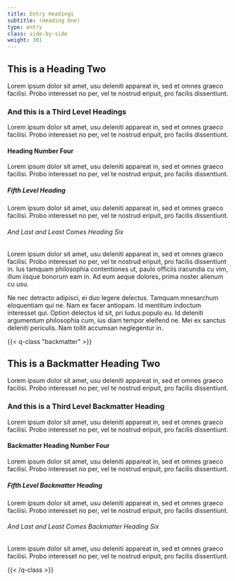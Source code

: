 ```yaml
---
title: Entry Headings
subtitle: (Heading One)
type: entry
class: side-by-side
weight: 301
---
```


## This is a Heading Two

Lorem ipsum dolor sit amet, usu deleniti appareat in, sed et omnes graeco facilisi. Probo interesset no per, vel te nostrud eripuit, pro facilis dissentiunt. 

### And this is a Third Level Headings

Lorem ipsum dolor sit amet, usu deleniti appareat in, sed et omnes graeco facilisi. Probo interesset no per, vel te nostrud eripuit, pro facilis dissentiunt. 

#### Heading Number Four

Lorem ipsum dolor sit amet, usu deleniti appareat in, sed et omnes graeco facilisi. Probo interesset no per, vel te nostrud eripuit, pro facilis dissentiunt. 

##### Fifth Level Heading

Lorem ipsum dolor sit amet, usu deleniti appareat in, sed et omnes graeco facilisi. Probo interesset no per, vel te nostrud eripuit, pro facilis dissentiunt. 

###### And Last and Least Comes Heading Six

Lorem ipsum dolor sit amet, usu deleniti appareat in, sed et omnes graeco facilisi. Probo interesset no per, vel te nostrud eripuit, pro facilis dissentiunt in. Ius tamquam philosophia contentiones ut, paulo officiis iracundia cu vim, illum iisque bonorum eam in. Ad eum aeque dolores, prima noster alienum cu usu. 

Ne nec detracto adipisci, ei duo legere delectus. Tamquam mnesarchum eloquentiam qui ne. Nam ex facer antiopam. Id mentitum indoctum interesset qui. Option delectus id sit, pri ludus populo eu. Id deleniti argumentum philosophia cum, ius diam tempor eleifend ne. Mei ex sanctus deleniti periculis. Nam tollit accumsan neglegentur in.

{{< q-class "backmatter" >}}

## This is a Backmatter Heading Two

Lorem ipsum dolor sit amet, usu deleniti appareat in, sed et omnes graeco facilisi. Probo interesset no per, vel te nostrud eripuit, pro facilis dissentiunt. 

### And this is a Third Level Backmatter Heading

Lorem ipsum dolor sit amet, usu deleniti appareat in, sed et omnes graeco facilisi. Probo interesset no per, vel te nostrud eripuit, pro facilis dissentiunt. 

#### Backmatter Heading Number Four

Lorem ipsum dolor sit amet, usu deleniti appareat in, sed et omnes graeco facilisi. Probo interesset no per, vel te nostrud eripuit, pro facilis dissentiunt. 

##### Fifth Level Backmatter Heading

Lorem ipsum dolor sit amet, usu deleniti appareat in, sed et omnes graeco facilisi. Probo interesset no per, vel te nostrud eripuit, pro facilis dissentiunt. 

###### And Last and Least Comes Backmatter Heading Six

Lorem ipsum dolor sit amet, usu deleniti appareat in, sed et omnes graeco facilisi. Probo interesset no per, vel te nostrud eripuit, pro facilis dissentiunt. 

{{< /q-class >}}
